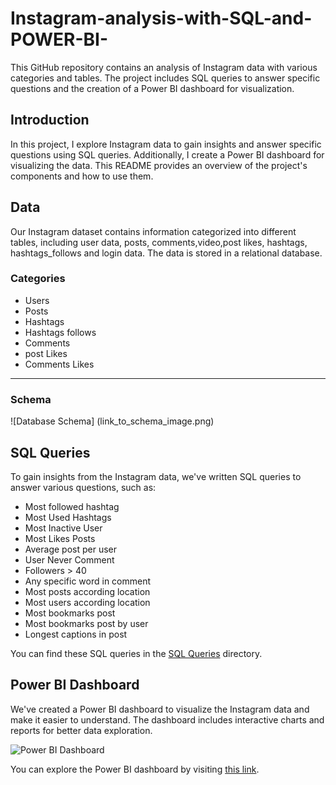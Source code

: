 # Instagram-analysis-with-SQL-and-POWER-BI-


This GitHub repository contains an analysis of Instagram data with various categories and tables.
The project includes SQL queries to answer specific questions and the creation of a Power BI dashboard for visualization.


## Introduction

In this project, I explore Instagram data to gain insights and answer specific questions using SQL queries.
Additionally, I create a Power BI dashboard for visualizing the data. 
This README provides an overview of the project's components and how to use them.

## Data

Our Instagram dataset contains information categorized into different tables, including user data, posts, comments,video,post likes, hashtags, hashtags_follows and login data. 
The data is stored in a relational database. 

### Categories

- Users
- Posts
- Hashtags
- Hashtags follows
- Comments
- post Likes
- Comments Likes
- ----

### Schema

![Database Schema] (link_to_schema_image.png)

## SQL Queries

To gain insights from the Instagram data, we've written SQL queries to answer various questions, such as:

- Most followed hashtag
- Most Used Hashtags
- Most Inactive User
- Most Likes Posts
- Average post per user
- User Never Comment
- Followers > 40
- Any specific word in comment
- Most posts according location
- Most users according location
- Most bookmarks post
- Most bookmarks post by user
- Longest captions in post

You can find these SQL queries in the [SQL Queries](/sql-queries/) directory.

## Power BI Dashboard

We've created a Power BI dashboard to visualize the Instagram data and make it easier to understand. 
The dashboard includes interactive charts and reports for better data exploration.

![Power BI Dashboard](link_to_dashboard_image.png)

You can explore the Power BI dashboard by visiting [this link](link_to_dashboard).






